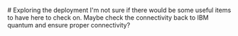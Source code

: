 <br>
# Exploring the deployment 
I'm not sure if there would be some useful items to have here to check on. Maybe check the connectivity back to IBM quantum and ensure proper connectivity?
